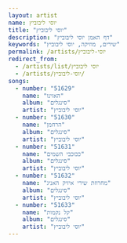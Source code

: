 ```yaml
---
layout: artist
name: יוסי ליבוביץ
title: "יוסי ליבוביץ"
description: "דף האמן יוסי ליבוביץ"
keywords: "שירים, מוזיקה, יוסי ליבוביץ"
permalink: /artists/יוסי-ליבוביץ
redirect_from:
  - /artists/list/יוסי ליבוביץ
  - /artists/יוסי-ליבוביץ/
songs:
  - number: "51629"
    name: "האזינו"
    album: "סינגלים"
    artist: "יוסי ליבוביץ"
  - number: "51630"
    name: "הרחמן"
    album: "סינגלים"
    artist: "יוסי ליבוביץ"
  - number: "51631"
    name: "ככוכבי השמים"
    album: "סינגלים"
    artist: "יוסי ליבוביץ"
  - number: "51632"
    name: "מחרוזת שירי איזיק האניג"
    album: "סינגלים"
    artist: "יוסי ליבוביץ"
  - number: "51633"
    name: "קל נקמות"
    album: "סינגלים"
    artist: "יוסי ליבוביץ"
---
```


